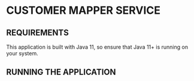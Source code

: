 # CUSTOMER MAPPER SERVICE

## REQUIREMENTS
This application is built with Java 11, so ensure that Java 11+ is running on your system. 

## RUNNING THE APPLICATION